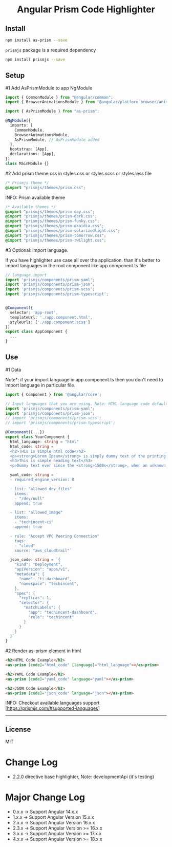 <div align="center">
  <h1>Angular Prism Code Highlighter</h1>
</div>

## Install

```bash
npm install as-prism --save
```

`prismjs` package is a required dependency

```bash
npm install prismjs --save
```

## Setup

#1 Add AsPrismModule to app NgModule

```typescript
import { CommonModule } from "@angular/common";
import { BrowserAnimationsModule } from "@angular/platform-browser/animations";

import { AsPrismModule } from "as-prism";

@NgModule({
  imports: [
    CommonModule,
    BrowserAnimationsModule,
    AsPrismModule, // AsPrismModule added
  ],
  bootstrap: [App],
  declarations: [App],
})
class MainModule {}
```

#2 Add prism theme css in styles.css or styles.scss or styles.less file

```css
/* Prismjs theme */
@import "prismjs/themes/prism.css";
```

INFO: Prism available theme

```css
/* Available themes */
@import "prismjs/themes/prism-coy.css";
@import "prismjs/themes/prism-dark.css";
@import "prismjs/themes/prism-funky.css";
@import "prismjs/themes/prism-okaidia.css";
@import "prismjs/themes/prism-solarizedlight.css";
@import "prismjs/themes/prism-tomorrow.css";
@import "prismjs/themes/prism-twilight.css";
```

#3 Optional: import language.

If you have highlighter use case all over the application. than it's better to import languages in the root component like app.component.ts file

```typescript
// language import
import 'prismjs/components/prism-yaml';
import 'prismjs/components/prism-json';
import 'prismjs/components/prism-scss';
import 'prismjs/components/prism-typescript';


@Component({
  selector: 'app-root',
  templateUrl: './app.component.html',
  styleUrls: ['./app.component.scss']
})
export class AppComponent {
  ...
}
```

## Use

#1 Data

Note\*: if your import language in app.component.ts then you don't need to import language in particular file.

```typescript
import { Component } from '@angular/core';

// Input languages that you are using. Note: HTML language code default imported
import 'prismjs/components/prism-yaml';
import 'prismjs/components/prism-json';
// import 'prismjs/components/prism-scss';
// import 'prismjs/components/prism-typescript';

@Component({...})
export class YourComponent {
  html_language: string = "html"
  html_code: string = `
  <h2>THis is simple html code</h2>
  <p><strong>Lorem Ipsum</strong> is simply dummy text of the printing and typesetting industry</p>
  <h3>This is simple heading text</h3>
  <p>Dummy text ever since the <strong>1500s</strong>, when an unknown printer took a galley of type and scrambled</p>`

  yaml_code: string = `
  - required_engine_version: 8

  - list: "allowed_dev_files"
    items:
    - "/dev/null"
    append: true

  - list: "allowed_image"
    items:
    - "techincent-ci"
    append: true

  - rule: "Accept VPC Peering Connection"
    tags:
    - "cloud"
    source: "aws_cloudtrail"`

  json_code: string = `{
    "kind": "Deployment",
    "apiVersion": "apps/v1",
    "metadata": {
      "name": "ti-dashboard",
      "namespace": "techincent",
    },
    "spec": {
      "replicas": 1,
      "selector": {
        "matchLabels": {
          "app": "techincent-dashboard",
          "role": "techincent"
        }
      }
    }
  }`
}
```

#2 Render as-prism element in html

```html
<h2>HTML Code Example</h2>
<as-prism [code]="html_code" [language]="html_language"></as-prism>

<h2>YAML Code Example</h2>
<as-prism [code]="yaml_code" language="yaml"></as-prism>

<h2>JSON Code Example</h2>
<as-prism [code]="json_code" language="json"></as-prism>
```

INFO: Checkout available languages support [https://prismjs.com/#supported-languages]

---

## License

MIT

# Change Log

- 2.2.0
  directive base highlighter, Note: developmentApi (it's testing)

# Major Change Log

- 0.x.x -> Support Angular 14.x.x
- 1.x.x -> Support Angular Version 15.x.x
- 2.x.x -> Support Angular Version 16.x.x
- 2.3.x -> Support Angular Version >= 16.x.x
- 3.x.x -> Support Angular Version >= 17.x.x
- 4.x.x -> Support Angular Version >= 18.x.x
